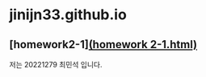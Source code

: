 # jinijn33.github.io

[**homework2-1**][(homework 2-1.html)](https://github.com/jinijn33/jinijn33.github.io/blob/main/homework%202-1.html)
-
저는 20221279 최민석 입니다.
